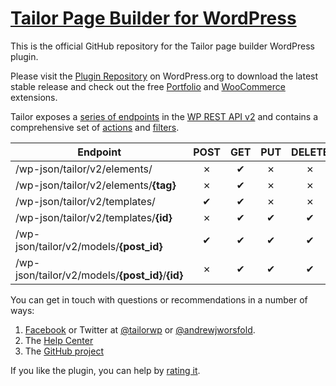 # [Tailor Page Builder for WordPress](http://www.gettailor.com/)

This is the official GitHub repository for the Tailor page builder WordPress plugin.

Please visit the [Plugin Repository](http://wordpress.org/plugins/tailor/) on WordPress.org to download the latest stable release and check out the free [Portfolio](https://github.com/andrew-worsfold/tailor-portfolio) and [WooCommerce](https://github.com/andrew-worsfold/tailor-woocommerce) extensions.

Tailor exposes a [series of endpoints](https://github.com/andrew-worsfold/tailor/blob/master/api.md) in the [WP REST API v2](https://wordpress.org/plugins/rest-api/) and contains a comprehensive set of [actions](https://github.com/andrew-worsfold/tailor/blob/master/actions.md) and [filters](https://github.com/andrew-worsfold/tailor/blob/master/filters.md).

| Endpoint | POST | GET | PUT | DELETE |
|----------|:--------:|:--------:|:--------:|:--------:|
| /wp-json/tailor/v2/elements/ | &#x2717; | &#10004; | &#x2717; | &#x2717; |
| /wp-json/tailor/v2/elements/**{tag}** | &#x2717; | &#10004; | &#x2717; | &#x2717; |
| /wp-json/tailor/v2/templates/ | &#10004; | &#10004; | &#x2717; | &#x2717; |
| /wp-json/tailor/v2/templates/**{id}** | &#x2717; | &#10004; | &#10004; | &#10004; |
| /wp-json/tailor/v2/models/**{post_id}** | &#10004; | &#10004; | &#10004; | &#10004; |
| /wp-json/tailor/v2/models/**{post_id}**/**{id}** | &#x2717; | &#10004; | &#10004; | &#10004; |

You can get in touch with questions or recommendations in a number of ways:

1. [Facebook](https://www.facebook.com/tailorwp/) or Twitter at [@tailorwp](https://twitter.com/tailorwp) or [@andrewjworsfold](https://twitter.com/andrewjworsfold).
2. The [Help Center](http://support.gettailor.com)
3. The [GitHub project](https://github.com/andrew-worsfold/tailor)

If you like the plugin, you can help by [rating it](https://wordpress.org/support/view/plugin-reviews/tailor?rate=5#postform).